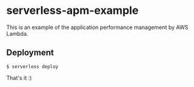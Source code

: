 # serverless-apm-example

This is an example of the application performance management by AWS Lambda.

## Deployment

```
$ serverless deploy
```

That's it :)
